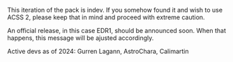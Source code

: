 This iteration of the pack is indev. If you somehow found it and wish to use ACSS 2, please keep that in mind and proceed with extreme caution.

An official release, in this case EDR1, should be announced soon. When that happens, this message will be ajusted accordingly.

Active devs as of 2024: Gurren Lagann, AstroChara, Calimartin
